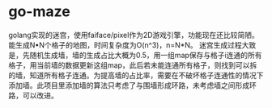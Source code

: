 # go-maze
golang实现的迷宫，使用faiface/pixel作为2D游戏引擎，功能现在还比较简陋。能生成N•N个格子的地图，时间复杂度为O(n^3)，n=N*N。
迷宫生成过程大致是，先随机生成墙，墙的生成占比大概为0.5，用一组map保存与格子i连通的所有格子，用当前墙的数据更新这组map，此后若未能连通所有格子，则找到可以拆的墙，知道所有格子连通。为提高墙的占比率，需要在不破坏格子连通性的情况下添加墙。此项目里添加墙的算法只考虑了与围墙形成环路，未考虑墙之间形成环路，可以改进。
